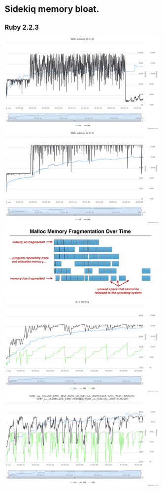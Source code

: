 # Sidekiq memory bloat.
## Ruby 2.2.3
![](https://raw.githubusercontent.com/CoolElvis/sidekiq_memory_bloat/master/chart%20(1).png)
![](https://raw.githubusercontent.com/CoolElvis/sidekiq_memory_bloat/master/chart%20(2).png)
![](https://raw.githubusercontent.com/CoolElvis/sidekiq_memory_bloat/master/malloc_memory_fragmentation.png)
![](https://raw.githubusercontent.com/CoolElvis/sidekiq_memory_bloat/master/chart%20(6).png)
![](https://raw.githubusercontent.com/CoolElvis/sidekiq_memory_bloat/master/chart%20(5).png)
